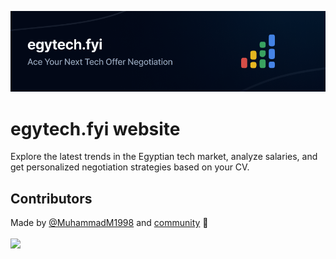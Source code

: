 [![egytech.fyi banner](./.github/assets/banner.png)](https://egytech.fyi)

# egytech.fyi website

Explore the latest trends in the Egyptian tech market, analyze salaries, and get personalized negotiation strategies based on your CV.

## Contributors

<!-- automd:contributors author="MuhammadM1998" -->

Made by [@MuhammadM1998](https://github.com/MuhammadM1998) and [community](https://github.com/egytech-fyi/egytech-fyi/graphs/contributors) 💛
<br><br>
<a href="https://github.com/egytech-fyi/egytech-fyi/graphs/contributors">
<img src="https://contrib.rocks/image?repo=egytech-fyi/egytech-fyi" />
</a>

<!-- /automd -->
